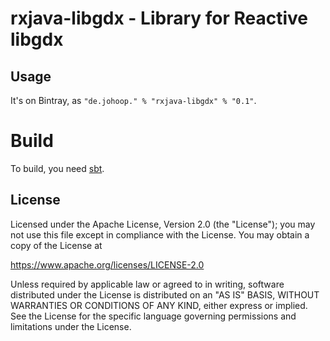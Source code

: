 # rxjava-libgdx - Library for Reactive libgdx

## Usage

It's on Bintray, as `"de.johoop." % "rxjava-libgdx" % "0.1"`.

# Build

To build, you need [sbt](http://scala-sbt.org).

## License

Licensed under the Apache License, Version 2.0 (the "License");
you may not use this file except in compliance with the License.
You may obtain a copy of the License at

<https://www.apache.org/licenses/LICENSE-2.0>

Unless required by applicable law or agreed to in writing, software
distributed under the License is distributed on an "AS IS" BASIS,
WITHOUT WARRANTIES OR CONDITIONS OF ANY KIND, either express or implied.
See the License for the specific language governing permissions and
limitations under the License.
